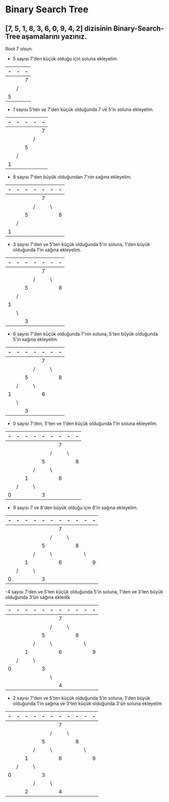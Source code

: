 # Binary Search Tree

## [7, 5, 1, 8, 3, 6, 0, 9, 4, 2] dizisinin Binary-Search-Tree aşamalarını yazınız.

Root 7 olsun.


- 5 sayısı 7'den küçük olduğu için soluna ekleyelim.

|-|-|-|
|-|-|-|
||  | 7|  
|| /|  | 
|5|  |  | 

- 1 sayısı 5'ten ve 7'den küçük olduğunda 7 ve 5'in soluna ekleyelim.

|-|-|-|-|-|
|-|-|-|-|-|
| | | | |7| 
| | | |/| | 
| | |5| | | 
| |/| | | | 
|1| | | | | 

- 8 sayısı 7'den büyük olduğundan 7'nin sağına ekleyelim.

|-|-|-|-|-|-|-|
|-|-|-|-|-|-|-|
| | | | |7| | |
| | | |/| |\ | |
| | |5| | | |8|
| |/| | | | | |
|1| | | | | | |

- 3 sayısı 7'den ve 5'ten küçük olduğunda 5'in soluna, 1'den büyük olduğunda 1'in sağına ekleyelim.

|-|-|-|-|-|-|-|
|-|-|-|-|-|-|-|
| | | | |7| | |
| | | |/| |\ | |
| | |5| | | |8|
| |/| | | | | |
|1| | | | | | |
| |\ | | | | | |
| |  |3| | | | |

- 6 sayısı 7'den küçük olduğunda 7'nin soluna, 5'ten büyük olduğunda 5'in sağına ekleyelim.

|-|-|-|-|-|-|-|
|-|-|-|-|-|-|-|
| | | | |7| | |
| | | |/| |\ | |
| | |5| | | |8|
| |/| |\ | | | |
|1| | | |6| | |
| |\ | | | | | |
| |  |3| | | | |

- 0 sayısı 7'den, 5'ten ve 1'den küçük olduğunda 1'in soluna ekleyelim.

|-|-|-|-|-|-|-|-|-|
|-|-|-|-|-|-|-|-|-|
| | | | | | |7| | |
| | | | | |/| |\ | |
| | | | |5| | | |8|
| | | |/| |\ | | | |
| | |1| | | |6| | |
| |/| |\ | | | | | |
|0| | |  |3| | | | |

- 9 sayısı 7 ve 8'den büyük olduğu için 8'in sağına ekleyelim.

|-|-|-|-|-|-|-|-|-|-|-|
|-|-|-|-|-|-|-|-|-|-|-|
| | | | | | |7| | | | |
| | | | | |/| |\ | | | |
| | | | |5| | | |8| | |
| | | |/| |\ | | | |\ | |
| | |1| | | |6| | | |9|
| |/| |\ | | | | | | | |
|0| | |  |3| | | | | | |


-4 sayısı 7'den ve 5'ten küçük olduğunda 5'in soluna, 1'den ve 3'ten büyük olduğunda 3'ün sağına ekledik

|-|-|-|-|-|-|-|-|-|-|-|
|-|-|-|-|-|-|-|-|-|-|-|
| | | | | | |7| | | | |
| | | | | |/| |\ | | | |
| | | | |5| | | |8| | |
| | | |/| |\ | | | |\ | |
| | |1| | | |6| | | |9|
| |/| |\ | | | | | | | |
|0| | |  |3| | | | | | |
| | | | | |\ | | | | | |
| | | |  | | |4| | | | |

- 2 sayısı 7'den ve 5'ten küçük olduğunda 5'in soluna, 1'den büyük olduğunda 1'in sağına ve 3'ten küçük olduğunda 3'ün soluna ekleyelim

|-|-|-|-|-|-|-|-|-|-|-|
|-|-|-|-|-|-|-|-|-|-|-|
| | | | | | |7| | | | |
| | | | | |/| |\ | | | |
| | | | |5| | | |8| | |
| | | |/| |\ | | | |\ | |
| | |1| | | |6| | | |9|
| |/| |\ | | | | | | | |
|0| | |  |3| | | | | | |
| | | |/ | |\ | | | | | |
| | |2|  | | |4| | | | |


